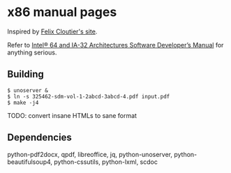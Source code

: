 # x86 manual pages

Inspired by [Felix Cloutier's site](https://felixcloutier.com/x86).

Refer to [Intel® 64 and IA-32 Architectures Software Developer’s Manual](https://software.intel.com/en-us/download/intel-64-and-ia-32-architectures-sdm-combined-volumes-1-2a-2b-2c-2d-3a-3b-3c-3d-and-4) for anything serious. 

## Building

```shell
$ unoserver &
$ ln -s 325462-sdm-vol-1-2abcd-3abcd-4.pdf input.pdf
$ make -j4
```

TODO: convert insane HTMLs to sane format

## Dependencies

python-pdf2docx, qpdf, libreoffice, jq, python-unoserver, python-beautifulsoup4, python-cssutils, python-lxml, scdoc
